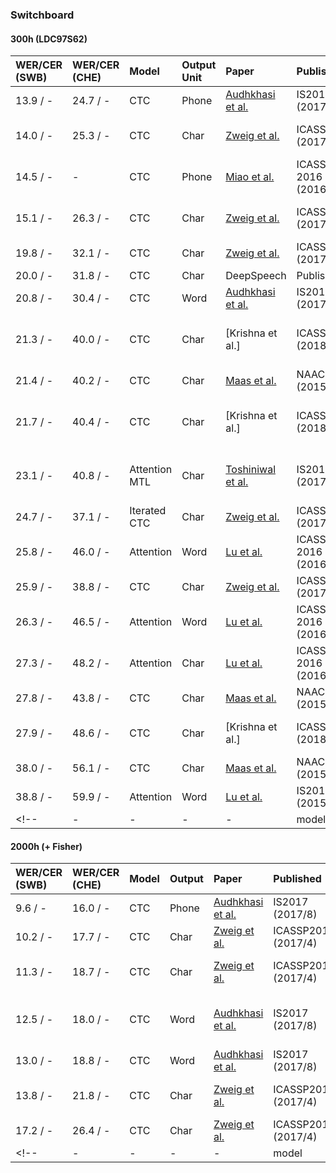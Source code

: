 ### Switchboard
#### 300h (LDC97S62)
| WER/CER <br> (SWB) | WER/CER <br> (CHE) | Model | Output <br> Unit | Paper | Published | Notes |
| :----------------- | :----------------- | :---- | :----- | :---- | :-------- | :---: |
| 13.9 / - | 24.7 / - | CTC | Phone | [Audhkhasi et al.](http://www.isca-speech.org/archive/Interspeech_2017/pdfs/0546.PDF) | IS2017 (2017/8) | BigLM |
| 14.0 / - | 25.3 / - | CTC | Char | [Zweig et al.](https://arxiv.org/abs/1609.05935) | ICASSP2017 <br> (2017/4) | Lexicon <br> + word n-gram |
| 14.5 / - | - | CTC | Phone | [Miao et al.](https://www.cs.cmu.edu/~ymiao/pub/icassp2016_ctc.pdf) | ICASSP 2016 <br> (2016/4) | VTLN-filterbank |
| 15.1 / - | 26.3 / - | CTC | Char | [Zweig et al.](https://arxiv.org/abs/1609.05935) | ICASSP2017 <br> (2017/4) | Lexicon <br> + word RNNLM |
| 19.8 / - | 32.1 / - | CTC | Char | [Zweig et al.](https://arxiv.org/abs/1609.05935) | ICASSP2017 <br> (2017/4) | Char n-gram |
| 20.0 / - | 31.8 / - | CTC | Char | DeepSpeech | Published | - |
| 20.8 / - | 30.4 / - | CTC | Word | [Audhkhasi et al.](http://www.isca-speech.org/archive/Interspeech_2017/pdfs/0546.PDF) | IS2017 <br> (2017/8) | GloVe Init. |
| 21.3 / - | 40.0 / - | CTC | Char | [Krishna et al.] | ICASSP2018 <br> (2018/) | 1-D CNN <br> + char 9-gram |
| 21.4 / - | 40.2 / - | CTC | Char | [Maas et al.](http://deeplearning.stanford.edu/lexfree/lexfree.pdf) | NAACL2015 <br> (2015/) | 3L RNNLM |
| 21.7 / - | 40.4 / - | CTC | Char | [Krishna et al.] | ICASSP2018 <br> (2018/) | 1-D CNN <br> + char 7-gram |
| 23.1 / - | 40.8 / - | Attention MTL | Char | [Toshiniwal et al.](https://arxiv.org/abs/1704.01631) | IS2017 <br> (2017/8) | Char <br> + Phone <br> + HHM States |
| 24.7 / - | 37.1 / - | Iterated CTC | Char | [Zweig et al.](https://arxiv.org/abs/1609.05935) | ICASSP2017 <br> (2017/4) | no LM |
| 25.8 / - | 46.0 / - | Attention | Word | [Lu et al.](http://homepages.inf.ed.ac.uk/llu/pdf/llu_icassp16.pdf) | ICASSP 2016 <br> (2016/4) | 3-gram |
| 25.9 / - | 38.8 / - | CTC | Char | [Zweig et al.](https://arxiv.org/abs/1609.05935) | ICASSP2017 <br> (2017/4) | no LM |
| 26.3 / - | 46.5 / - | Attention | Word | [Lu et al.](http://homepages.inf.ed.ac.uk/llu/pdf/llu_icassp16.pdf) | ICASSP 2016 <br> (2016/4) | no LM |
| 27.3 / - | 48.2 / - | Attention | Char | [Lu et al.](http://homepages.inf.ed.ac.uk/llu/pdf/llu_icassp16.pdf) | ICASSP 2016 <br> (2016/4) | no LM |
| 27.8 / - | 43.8 / - | CTC | Char | [Maas et al.](http://deeplearning.stanford.edu/lexfree/lexfree.pdf) | NAACL2015 <br> (2015/) | 7-gram |
| 27.9 / - | 48.6 / - | CTC | Char | [Krishna et al.] | ICASSP2018 <br> (2018/) | 1-D CNN <br> + no LM |
| 38.0 / - | 56.1 / - | CTC | Char | [Maas et al.](http://deeplearning.stanford.edu/lexfree/lexfree.pdf) | NAACL2015 <br> (2015/) | no LM |
| 38.8 / - | 59.9 / - | Attention | Word | [Lu et al.](http://www.isca-speech.org/archive/interspeech_2015/i15_3249.html) | IS2015 <br> (2015/9) | no LM |
<!-- | - | - | - | - | model | output | Paper | Published | Notes | -->


#### 2000h (+ Fisher)
| WER/CER <br> (SWB) | WER/CER <br> (CHE) | Model | Output | Paper | Published | Notes |
| :----------------- | :----------------- | :---- | :----- | :---- | :-------- | :---: |
| 9.6 / - | 16.0 / - | CTC | Phone | [Audhkhasi et al.](http://www.isca-speech.org/archive/Interspeech_2017/pdfs/0546.PDF) | IS2017 (2017/8) | BigLM |
| 10.2 / - | 17.7 / - | CTC | Char | [Zweig et al.](https://arxiv.org/abs/1609.05935) | ICASSP2017 <br> (2017/4) | Word RNNLM |
| 11.3 / - | 18.7 / - | CTC | Char | [Zweig et al.](https://arxiv.org/abs/1609.05935) | ICASSP2017 <br> (2017/4) | Word n-gram |
| 12.5 / - | 18.0 / - | CTC | Word | [Audhkhasi et al.](http://www.isca-speech.org/archive/Interspeech_2017/pdfs/0546.PDF) | IS2017 (2017/8) | GloVe Init. <br> + BigLM |
| 13.0 / - | 18.8 / - | CTC | Word | [Audhkhasi et al.](http://www.isca-speech.org/archive/Interspeech_2017/pdfs/0546.PDF) | IS2017 (2017/8) | GloVe Init. |
| 13.8 / - | 21.8 / - | CTC | Char | [Zweig et al.](https://arxiv.org/abs/1609.05935) | ICASSP2017 <br> (2017/4) | Char n-gram |
| 17.2 / - | 26.4 / - | CTC | Char | [Zweig et al.](https://arxiv.org/abs/1609.05935) | ICASSP2017 <br> (2017/4) | no LM |
<!-- | - | - | - | - | model | output | Paper | Published | Notes | -->
